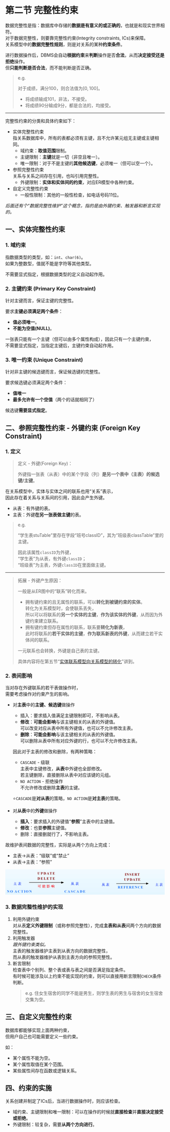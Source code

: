 # 第二节 完整性约束

数据完整性是指：数据库中存储的**数据是有意义的或正确的**，也就是和现实世界相符。  
对于数据完整性，则要靠完整性约束(Integrity constraints, ICs)来保障。  
关系模型中的**数据完整性规则**，则是对关系的某种**约束条件**。

进行数据操作后，DBMS会自动**根据约束**来**判断**操作是否**合法**，从而**决定接受还是拒绝**操作。  
但**只能判断是否合法**，而不能判断是否正确。  
> e.g.  
>
> 对于成绩，满分100，则合法值为$[0,100]$。
>
> * 将成绩输成101，非法，不接受。
> * 将成绩90分输成9分，都是合法的，均接受。

---

完整性约束的分类和具体约束如下：

* 实体完整性约束  
  指关系数据库中，所有的表都必须有主键，且不允许某元组无主键或主键相同。
  * 域约束​：**取值范围**限制。
  * 主键限制：**主键**就是一切（非空且唯一）。
  * 唯一限制：对于不是主键的**其他候选键**，必须唯一（但可以空一个）。
* 参照完整性约束  
  关系与关系之间存在引用，也叫引用完整性。
  * 外键限制：**实体和实体间的约束**，对应ER模型中各种约束。
* 自定义完整性约束
  * 一般性限制：其他的一般性检查，如电话号码11位。

*后面还有个“数据完整性维护”这个概念，指的是由外键约束、触发器和断言实现的。*

## 一、实体完整性约束

### 1. 域约束

指数据类型的类型，如：`int`、`char(6)`。  
如果为整数型，值就不能是字符等其他类型。

不需要显式指定，根据数据类型的定义自动起作用。

### 2. 主键约束 (Primary Key Constraint)

针对主键而言，保证主键的完整性。

要求**主键必须满足两个条件**：

* **值必须唯一**。
* **不能为空值(NULL)**。

一张表只能有一个主键（但可以由多个属性构成），因此只有一个主键约束，  
不需要显式指定，当指定主键后，主键约束自动起作用。

### 3. 唯一约束 (Unique Constraint)

针对非主键的候选键而言，保证候选键的完整性。

要求候选键必须满足两个条件：

* **值唯一**
* **最多允许有一个空值**（两个的话就相同了）

候选键**需要显式指定**。

## 二、参照完整性约束 - 外键约束 (Foreign Key Constraint)

### 1. 定义

> 定义 - 外键(Foreign Key)：
>
> 外键指一张表（从表）中的某个字段（列）**是另一个表中（主表）的候选键/主键**。  

在关系模型中，实体与实体之间的联系也用“关系”表示，  
因此存在着关系与关系间的引用，因此会产生外键。

* 从表：有外键的表。
* 主表：外键**在另一张表做主键**的表。

> e.g.  
>
> “学生表stuTable”里存在字段“班号classID”，其为“班级表classTable”里的主键。
>
> 因此该属性`classID`为外键，  
> “学生表”为从表，有外键`classID`；  
> “班级表”为主表，外键`classID`在里面做主键。

---

> 拓展 - 外键产生原因：
>
> 一般是从ER图中的“联系”转化而来。
>
> * 拥有键约束的且无属性的联系，可以**转化到被键约束的实体**。  
>   转化为关系模型时，会使联系丢失，  
>   所以可以将联系的**另一个实体的主键**，**作为该实体的外键**，从而因为外键约束建立联系。
> * 拥有键约束但存在属性的联系，联系要**转化为新表**，  
>   此时将联系的**若干实体的主键**，**作为联系新表的外键**，从而建立若干实体间的联系。
>
> 一元联系也会转换，外键是自己表的主键。
>
> 具体内容将在第五节“[实体联系模型向关系模型的转化](../5.%20实体联系模型向关系模型的转换/3.5-Relational_Data_Model-4.md)”讲到。

### 2. 表间影响

当对存在外键联系的若干表做操作时，  
需要考虑操作对约束产生的影响。

* 对**主表**中的**主键、候选键**做操作
  * 插入：要求插入值满足主键限制即可，不影响从表。​
  * **修改**：**可能会影响**与该主键相关的从表的外键值。  
    可以改变对应从表中所有外键值，也可以不允许修改主表。
  * **删除**：**可能会影响**与该主键相关的从表的外键值。  
    可以删除从表中所有对应外键的行，也可以不允许修改主表。
  
  因此对于主表的修改和删除，有两种策略：
  * `CASCADE` - 级联  
    主表中主键修改，**从表**中外键也全部修改。  
    若主键删除，直接删除从表中对应该键的元组。
  * `NO ACTION` - 拒绝操作  
    不允许修改或删除**主表**的主键。

  ⭐`CASCADE`是**对从表**的策略，`NO ACTION`是**对主表**的策略。
* 对**从表**中的**外键**做操作
  * **插入**：要求插入的外键值“**参照**”主表中的主键值。
  * **修改**：也要**参照**主键值。
  * 删除：直接删就行了，不影响主表。
  
故维护表间数据的完整性，实际是从两个方向上完成：

* 主表→从表：“级联”或“禁止”
* 从表→主表：“参照”

![图 13](images/3.1-Relational_Data_Model-1--03-31_11-35-01.png)

### 3. 数据完整性维护的实现

1. 利用外键约束  
   对从表**定义外键限制**（或称参照完整性），完成**主表和从表**间两个方向的数据完整性。
2. 利用触发器  
   *跟外键约束类似。*  
   主表的触发器维护主表到从表方向的数据完整性，  
   而从表的触发器维护从表到主表方向的参照完整性。
3. 断言限制  
   检查表中个别列、整个表或表与表之间是否满足指定条件。  
   有时候可能涉及以上约束不能实现的约束，则可以直接用断言限制`CHECK`条件判断。  
   > e.g. 住女生宿舍的同学不能是男生，则学生表的男生与宿舍的女生宿舍交集为空。

## 三、自定义完整性约束

数据库都能够实现上面两种约束，  
但用户自己也可能需要定义一些约束。

如：

* 某个属性不能为空。
* 某个属性取值在某个范围。
* 某些属性间存在函数或逻辑关系。

## 四、约束的实施

关系创建并制定了ICs后，当进行数据操作时，则应该检查。

* 域约束、主键限制和唯一限制：可以在操作的时候就**直接检查**并**直接决定接受或拒绝**。
* 外键限制：较复杂，需要**从两个方向进行**。
